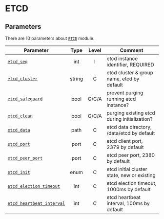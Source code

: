 # ETCD



## Parameters

There are 10 parameters about [`ETCD`](PARAM#etcd) module.

| Parameter                                                  | Type   | Level| Comment                                            |
| ---------------------------------------------------------- |:------:|:----:| -------------------------------------------------- |
| [`etcd_seq`](PARAM#etcd_seq)                               | int    | I     | etcd instance identifier, REQUIRED           |
| [`etcd_cluster`](PARAM#etcd_cluster)                       | string | C     | etcd cluster & group name, etcd by default   |
| [`etcd_safeguard`](PARAM#etcd_safeguard)                   | bool   | G/C/A | prevent purging running etcd instance?       |
| [`etcd_clean`](PARAM#etcd_clean)                           | bool   | G/C/A | purging existing etcd during initialization? |
| [`etcd_data`](PARAM#etcd_data)                             | path   | C     | etcd data directory, /data/etcd by default   |
| [`etcd_port`](PARAM#etcd_port)                             | port   | C     | etcd client port, 2379 by default            |
| [`etcd_peer_port`](PARAM#etcd_peer_port)                   | port   | C     | etcd peer port, 2380 by default              |
| [`etcd_init`](PARAM#etcd_init)                             | enum   | C     | etcd initial cluster state, new or existing  |
| [`etcd_election_timeout`](PARAM#etcd_election_timeout)     | int    | C     | etcd election timeout, 1000ms by default     |
| [`etcd_heartbeat_interval`](PARAM#etcd_heartbeat_interval) | int    | C     | etcd heartbeat interval, 100ms by default    |

